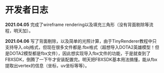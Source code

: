 # 开发者日志

**2021.04.05**
完成了wireframe rendering以及填充三角形（没有背面剔除等流程，明天加）。

**2021.04.06**
写了背面剔除，以及简单的光照计算，由于TinyRenderer教程中只支持导入.obj格式，但现在很多文件都是.fbx格式（超想导入DOTA2英雄模型！但是DOTA2模型都是fbx文件），因此想实现导入fbx文件的功能，于是就查到了FBXSDK，倒腾了一下午才安装配置完。明天把FBXSDK基本用法搞懂，能从fbx提取出vertex的信息（坐标，uv坐标等等）。
